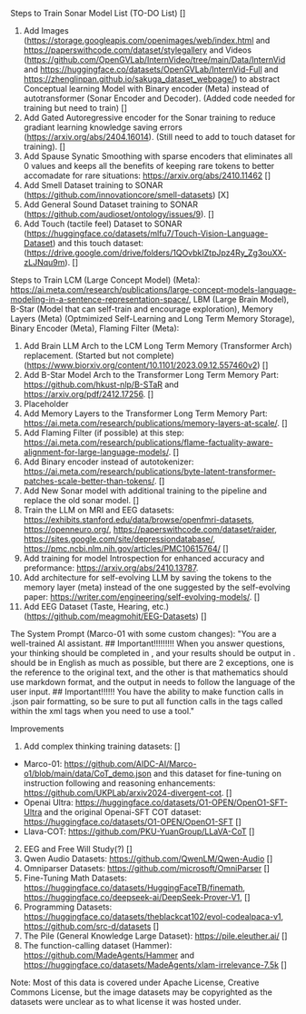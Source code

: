 Steps to Train Sonar Model List (TO-DO List) []
1. Add Images (https://storage.googleapis.com/openimages/web/index.html and https://paperswithcode.com/dataset/stylegallery and Videos (https://github.com/OpenGVLab/InternVideo/tree/main/Data/InternVid and https://huggingface.co/datasets/OpenGVLab/InternVid-Full and https://zhenglinpan.github.io/sakuga_dataset_webpage/) to abstract Conceptual learning Model with Binary encoder (Meta) instead of autotransformer (Sonar Encoder and Decoder). (Added code needed for training but need to train) []
2. Add Gated Autoregressive encoder for the Sonar training to reduce gradiant learning knowledge saving errors (https://arxiv.org/abs/2404.16014). (Still need to add to touch dataset for training). []
3. Add Spause Synatic Smoothing with sparse encoders that eliminates all 0 values and keeps all the benefits of keeping rare tokens to better accomadate for rare situations: https://arxiv.org/abs/2410.11462 []
5. Add Smell Dataset training to SONAR (https://github.com/innovationcore/smell-datasets) [X]
6. Add General Sound Dataset training to SONAR (https://github.com/audioset/ontology/issues/9). []
7. Add Touch (tactile feel) Dataset to SONAR (https://huggingface.co/datasets/mlfu7/Touch-Vision-Language-Dataset) and this touch dataset: (https://drive.google.com/drive/folders/1QOvbkIZtpJpz4Ry_Zg3ouXX-zLJNqu9m). []

Steps to Train LCM (Large Concept Model) (Meta): https://ai.meta.com/research/publications/large-concept-models-language-modeling-in-a-sentence-representation-space/, LBM (Large Brain Model), B-Star (Model that can self-train and encourage exploration), Memory Layers (Meta) (Optmimized Self-Learning and Long Term Memory Storage), Binary Encoder (Meta), Flaming Filter (Meta):
1. Add Brain LLM Arch to the LCM Long Term Memory (Transformer Arch) replacement. (Started but not complete) (https://www.biorxiv.org/content/10.1101/2023.09.12.557460v2) []
2. Add B-Star Model Arch to the Transformer Long Term Memory Part: https://github.com/hkust-nlp/B-STaR and https://arxiv.org/pdf/2412.17256. []
3. Placeholder
4. Add Memory Layers to the Transformer Long Term Memory Part: https://ai.meta.com/research/publications/memory-layers-at-scale/. []
5. Add Flaming Filter (if possible) at this step: https://ai.meta.com/research/publications/flame-factuality-aware-alignment-for-large-language-models/. []
6. Add Binary encoder instead of autotokenizer: https://ai.meta.com/research/publications/byte-latent-transformer-patches-scale-better-than-tokens/. []
7. Add New Sonar model with additional training to the pipeline and replace the old sonar model. []
8. Train the LLM on MRI and EEG datasets: https://exhibits.stanford.edu/data/browse/openfmri-datasets, https://openneuro.org/, https://paperswithcode.com/dataset/raider, https://sites.google.com/site/depressiondatabase/, https://pmc.ncbi.nlm.nih.gov/articles/PMC10615764/ []
9. Add training for model Introspection for enhanced accuracy and preformance: https://arxiv.org/abs/2410.13787.
10. Add architecture for self-evolving LLM by saving the tokens to the memory layer (meta) instead of the one suggested by the self-evolving paper: https://writer.com/engineering/self-evolving-models/. []
11. Add EEG Dataset (Taste, Hearing, etc.) (https://github.com/meagmohit/EEG-Datasets) []

The System Prompt (Marco-01 with some custom changes): "You are a well-trained AI assistant. ## Important!!!!!!!!! When you answer questions, your thinking should be completed in <Thought>, and your results should be output in <Output>. <Thought> should be in English as much as possible, but there are 2 exceptions, one is the reference to the original text, and the other is that mathematics should use markdown format, and the output in <Output> needs to follow the language of the user input. ## Important!!!!!! You have the ability to make function calls in .json pair formatting, so be sure to put all function calls in the tags called <Tool></Tool> within the <Output> xml tags when you need to use a tool."

Improvements
1. Add complex thinking training datasets: []
  - Marco-01: https://github.com/AIDC-AI/Marco-o1/blob/main/data/CoT_demo.json and this dataset for fine-tuning on instruction following and reasoning enhancements: https://github.com/UKPLab/arxiv2024-divergent-cot. []
  - Openai Ultra: https://huggingface.co/datasets/O1-OPEN/OpenO1-SFT-Ultra and the original Openai-SFT COT dataset: https://huggingface.co/datasets/O1-OPEN/OpenO1-SFT []
  - Llava-COT: https://github.com/PKU-YuanGroup/LLaVA-CoT []
2. EEG and Free Will Study(?) []
3. Qwen Audio Datasets: https://github.com/QwenLM/Qwen-Audio []
4. Omniparser Datasets: https://github.com/microsoft/OmniParser []
5. Fine-Tuning Math Datasets: https://huggingface.co/datasets/HuggingFaceTB/finemath, https://huggingface.co/deepseek-ai/DeepSeek-Prover-V1, []
6. Programming Datasets: https://huggingface.co/datasets/theblackcat102/evol-codealpaca-v1, https://github.com/src-d/datasets []
7. The Pile (General Knowledge Large Dataset): https://pile.eleuther.ai/ []
8. The function-calling dataset (Hammer): https://github.com/MadeAgents/Hammer and https://huggingface.co/datasets/MadeAgents/xlam-irrelevance-7.5k []

Note: Most of this data is covered under Apache License, Creative Commons License, but the image datasets may be copyrighted as the datasets were unclear as to what license it was hosted under. 
